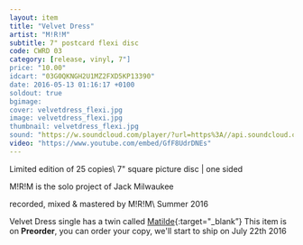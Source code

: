```yaml
---
layout: item
title: "Velvet Dress"
artist: "M!R!M"
subtitle: 7" postcard flexi disc
code: CWRD 03
category: [release, vinyl, 7"]
price: "10.00"
idcart: "03G0QKNGH2U1MZ2FXD5KP13390"
date: 2016-05-13 01:16:17 +0100
soldout: true
bgimage:
cover: velvetdress_flexi.jpg
image: velvetdress_flexi.jpg
thumbnail: velvetdress_flexi.jpg
sound: "https://w.soundcloud.com/player/?url=https%3A//api.soundcloud.com/tracks/265939022&amp;color=000000&amp;auto_play=false&amp;hide_related=false&amp;show_comments=true&amp;show_user=true&amp;show_reposts=false"
video: "https://www.youtube.com/embed/GfF8UdrDNEs"
---
```


Limited edition of 25 copies\\
7" square picture disc | one sided

M!R!M is the solo project of Jack Milwaukee

recorded, mixed & mastered by M!R!M\\
Summer 2016

Velvet Dress single has a twin called [Matilde]({{site.url}}/vinyl/7"/matilde){:target="_blank”}
This item is on  **Preorder**, you can order your copy,
we'll start to ship on July 22th 2016